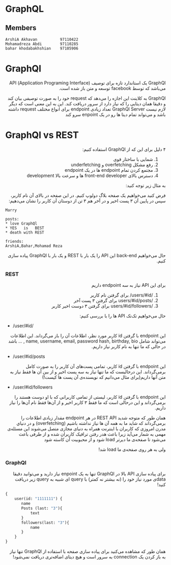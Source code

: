 # GraphQL

## Members
    ArshiA Akhavan          97110422
    Mohamadreza Abdi        97110285
    bahar khodabakhshian    97105906


# GraphQl
<p dir="rtl" style="position:right;">
GraphQl یک استاندارد تازه برای توصیف (Application Programing Interface) API می‌باشد که توسط facebook  توسعه و متن باز شده است.
</p>

<p dir="rtl" style="position:right;">
GraphQl به کلاینت این اجازه را می‌دهد که request خود را به صورت توصیفی بیان کند و دقیقا همان دیتایی را که نیاز دارد از سرور دریافت کند. این به این معنی است که دیگر لازم نیست GraphQl Server تعداد زیادی endpoint برای انواع مختلف request داشته باشد و می‌تواند تمام دیتا ها رو در یک enpoint سرو کند
</p>

# GraphQl vs REST
<p dir="rtl" style="position:right;">
۴ دلیل برای این که از   GraphQl استفاده کنیم:
<ol dir="rtl" style="position:right;">
<li>شمایی با ساختار قوی</li>
<li>رفع مشکل overfetching و underfetching</li>
<li>مجتمع کردن تمام endpoint ها در یک endpoint</li>
<li>دسترس بالای front-end developer ها و سرعت بالا development</li>
</ol>
<p dir="rtl" style="position:right;">
به مثال زیر توجه کنید:

<p dir="rtl" style="position:right;">
فرض کنید می‌خواهیم یک صفحه بلاگ دولوپ کنیم.
در این صفحه در بالای آن نام کاربر، سپس در پایین آن ۳ پست اخیر و در آخر هم ۳ تن از دوستان آن کاربر را نشان می‌دهیم:

    Marry

    posts:    
    * love GraphQl
    * YES   is   BEST
    * death with REST
    
    friends:
    ArshiA,Bahar,Mohamad Reza

<p dir="rtl" style="position:right;">
حال می‌خواهیم back-end این API را یک بار با REST و یک بار با GraphQl پیاده سازی کنیم.

### REST
<p dir="rtl" style="position:right;">
برای این API نیاز به سه endpoint داریم
<ol dir="rtl" style="position:right;">
<li>/users/#id/ برای گرفتن نام کاربر</li>
<li>/users/#id/posts برای گرفتن ۳ پست آخر</li>
<li>/users/#id/followers برای گرفتن ۳ دوست اخیر کاربر</li>
</ol>

<p dir="rtl" style="position:right;">
حال می‌خواهیم تک‌تک API ها را با بررسی کنیم:

+ /user/#id/
<p dir="rtl" style="position:right;">
این endpoint  با گرفتن id کاربر مورد نظر، اطلاعات آن را باز می‌گرداند. این اطلاعات می‌تواند شامل name, username, email, password hash, birthday, bio , ... باشد در حالی که ما تنها به نام کاربر نیاز داریم.

+ /user/#id/posts
<p dir="rtl" style="position:right;">
این endpoint با گرفتن id کاربر، تمامی پست‌های آن کاربر را به صورت کامل برمی‌گرداند.
این درحالیست که ما تنها نیاز به سه پست اخیر و از بین آن ها فقط نیاز به متن آنها داریم(برای مثال می‌دانیم که نویسنده‌ی آن پست ها کیست!)

+ /user/#id/followers
<p dir="rtl" style="position:right;">
این endpoint با گرفتن id کاربر، لیستی از تمامی کاربرانی که با او دوست هستند را برمی‌گرداند و این درحالی است که ما فقط ۳ کاربر اخیر و از آن‌ها فقط نام آن‌ها را نیاز داریم.

<p dir="rtl" style="position:right;">
همان طور که متوجه شدید REST API در هر endpoint مقدار زیادی اطلاعات را برمی‌گرداند که شاید ما به همه آن ها نیاز نداشته باشیم (overfetching) و در دنیاي مدرن امروزی که کاربران با اینترنت همراه به دنیای مجازی متصل می‌شوند این مسئله‌ی مهمی به شمار می‌آید زیرا باعث هدر رفتن ترافیک کاربران شده و از طرفی باعث می‌شود تا صفحه‌ی ما دیرتر load شود و از محبوبیت ‌آن کاسته شود

<p dir="rtl" style="position:right;">
ولی به هر روی صفحه‌ی ما load شد!

### GraphQl
<p dir="rtl" style="position:right;">
برای پیاده سازی API بالا در GraphQl تنها به یک enpoint نیاز دارید و می‌توانید دقیقا data‌ی مورد نیاز خود را (نه بیشتر نه کمتر) با query ای شبیه به query زیر دریافت کنید!

```graphql
{
    user(id: "1111111") {
       name
       Posts (last: "3"){
           text
       }
       followers(last: "3"){
           name
       }
    }
}
``` 
<p dir="rtl" style="position:right;">
همان طور که مشاهده می‌کنید برای پیاده سازی صفحه با استفاده از GraphQl تنها نیاز به باز کردن یک connection به سرور است و هیچ دیتای اضافه‌تری دریافت نمی‌شود!
